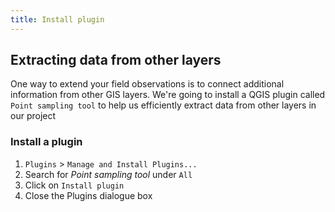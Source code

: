 ```yaml
---
title: Install plugin
---
```


## Extracting data from other layers

One way to extend your field observations is to connect additional information from other GIS layers.  We're going to install a QGIS plugin called `Point sampling tool` to help us efficiently extract data from other layers in our project

### Install a plugin

1. `Plugins` > `Manage and Install Plugins...`
2. Search for *Point sampling tool* under `All`
3. Click on `Install plugin`
4. Close the Plugins dialogue box
